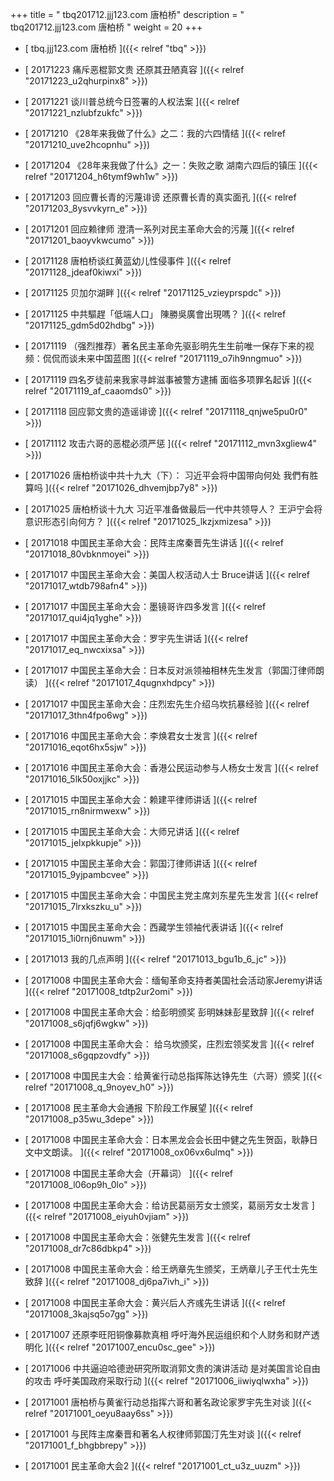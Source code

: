+++
title = "  tbq201712.jjj123.com 唐柏桥"
description = "  tbq201712.jjj123.com 唐柏桥  "
weight = 20
+++



* [   tbq.jjj123.com 唐柏桥 ]({{< relref "tbq" >}})


* [ 20171223  痛斥恶棍郭文贵 还原其丑陋真容  ]({{< relref "20171223_u2qhurpinx8" >}})


* [ 20171221  谈川普总统今日签署的人权法案  ]({{< relref "20171221_nzlubfzukfc" >}})


* [ 20171210  《28年来我做了什么》之二：我的六四情结  ]({{< relref "20171210_uve2hcopnhu" >}})


* [ 20171204  《28年来我做了什么》之一：失败之歌 湖南六四后的镇压  ]({{< relref "20171204_h6tymf9wh1w" >}})


* [ 20171203  回应曹长青的污蔑诽谤 还原曹长青的真实面孔  ]({{< relref "20171203_8ysvvkyrn_e" >}})


* [ 20171201  回应赖律师 澄清一系列对民主革命大会的污蔑  ]({{< relref "20171201_baoyvkwcumo" >}})


* [ 20171128  唐柏桥谈红黄蓝幼儿性侵事件  ]({{< relref "20171128_jdeaf0kiwxi" >}})


* [ 20171125  贝加尔湖畔  ]({{< relref "20171125_vzieyprspdc" >}})


* [ 20171125  中共驅趕「低端人口」 陳勝吳廣會出現嗎？  ]({{< relref "20171125_gdm5d02hdbg" >}})


* [ 20171119  （强烈推荐）著名民主革命先驱彭明先生生前唯一保存下来的视频：侃侃而谈未来中国蓝图  ]({{< relref "20171119_o7ih9nngmuo" >}})


* [ 20171119  四名歹徒前来我家寻衅滋事被警方逮捕 面临多项罪名起诉  ]({{< relref "20171119_af_caaomds0" >}})


* [ 20171118  回应郭文贵的造谣诽谤  ]({{< relref "20171118_qnjwe5pu0r0" >}})


* [ 20171112  攻击六哥的恶棍必须严惩  ]({{< relref "20171112_mvn3xgliew4" >}})


* [ 20171026  唐柏桥谈中共十九大（下）： 习近平会将中国带向何处 我們有胜算吗  ]({{< relref "20171026_dhvemjbp7y8" >}})


* [ 20171025  唐柏桥谈十九大 习近平准备做最后一代中共领导人？ 王沪宁会将意识形态引向何方？  ]({{< relref "20171025_lkzjxmizesa" >}})


* [ 20171018  中国民主革命大会：民阵主席秦晋先生讲话  ]({{< relref "20171018_80vbknmoyei" >}})


* [ 20171017  中国民主革命大会：美国人权活动人士 Bruce讲话  ]({{< relref "20171017_wtdb798afn4" >}})


* [ 20171017  中国民主革命大会：墨镜哥许四多发言  ]({{< relref "20171017_qui4jq1yghe" >}})


* [ 20171017  中国民主革命大会：罗宇先生讲话  ]({{< relref "20171017_eq_nwcxixsa" >}})


* [ 20171017  中国民主革命大会：日本反对派领袖相林先生发言（郭国汀律师朗读）  ]({{< relref "20171017_4qugnxhdpcy" >}})


* [ 20171017  中国民主革命大会：庄烈宏先生介绍乌坎抗暴经验  ]({{< relref "20171017_3thn4fpo6wg" >}})


* [ 20171016  中国民主革命大会：李焕君女士发言  ]({{< relref "20171016_eqot6hx5sjw" >}})


* [ 20171016  中国民主革命大会：香港公民运动参与人杨女士发言  ]({{< relref "20171016_5lk50oxjjkc" >}})


* [ 20171015  中国民主革命大会：赖建平律师讲话  ]({{< relref "20171015_rn8nirmwexw" >}})


* [ 20171015  中国民主革命大会：大师兄讲话  ]({{< relref "20171015_jelxpkkupje" >}})


* [ 20171015  中国民主革命大会：郭国汀律师讲话  ]({{< relref "20171015_9yjpambcvee" >}})


* [ 20171015  中国民主革命大会：中国民主党主席刘东星先生发言  ]({{< relref "20171015_7lrxkszku_u" >}})


* [ 20171015  中国民主革命大会：西藏学生领袖代表讲话  ]({{< relref "20171015_1i0rnj6nuwm" >}})


* [ 20171013  我的几点声明  ]({{< relref "20171013_bgu1b_6_jc" >}})


* [ 20171008  中国民主革命大会：缅甸革命支持者美国社会活动家Jeremy讲话  ]({{< relref "20171008_tdtp2ur2omi" >}})


* [ 20171008  中国民主革命大会：给彭明颁奖 彭明妹妹彭星致辞  ]({{< relref "20171008_s6jqfj6wgkw" >}})


* [ 20171008  中国民主革命大会： 给乌坎颁奖，庄烈宏领奖发言  ]({{< relref "20171008_s6gqpzovdfy" >}})


* [ 20171008  中国民主大会：给黄雀行动总指挥陈达铮先生（六哥）颁奖  ]({{< relref "20171008_q_9noyev_h0" >}})


* [ 20171008  民主革命大会通报 下阶段工作展望  ]({{< relref "20171008_p35wu_3depe" >}})


* [ 20171008  中国民主革命大会：日本黑龙会会长田中健之先生贺函，耿静日文中文朗读。  ]({{< relref "20171008_ox06vx6ulmq" >}})


* [ 20171008  中国民主革命大会（开幕词）  ]({{< relref "20171008_l06op9h_0lo" >}})


* [ 20171008  中国民主革命大会：给访民葛丽芳女士颁奖，葛丽芳女士发言  ]({{< relref "20171008_eiyuh0vjiam" >}})


* [ 20171008  中国民主革命大会：张健先生发言  ]({{< relref "20171008_dr7c86dbkp4" >}})


* [ 20171008  中国民主革命大会：给王炳章先生颁奖，王炳章儿子王代士先生致辞  ]({{< relref "20171008_dj6pa7ivh_i" >}})


* [ 20171008  中国民主革命大会：黄兴后人齐彧先生讲话  ]({{< relref "20171008_3kajsq5o7gg" >}})


* [ 20171007  还原李旺阳铜像募款真相 呼吁海外民运组织和个人财务和财产透明化  ]({{< relref "20171007_encu0sc_gee" >}})


* [ 20171006  中共逼迫哈德逊研究所取消郭文贵的演讲活动 是对美国言论自由的攻击 呼吁美国政府采取行动  ]({{< relref "20171006_iiwiyqlwxha" >}})


* [ 20171001  唐柏桥与黄雀行动总指挥六哥和著名政论家罗宇先生对谈  ]({{< relref "20171001_oeyu8aay6ss" >}})


* [ 20171001  与民阵主席秦晋和著名人权律师郭国汀先生对谈  ]({{< relref "20171001_f_bhgbbrepy" >}})


* [ 20171001  民主革命大会2  ]({{< relref "20171001_ct_u3z_uuzm" >}})


